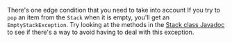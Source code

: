 There's one edge condition that you need to take into account
If you try to `pop` an item from the `Stack` when it is empty,
you'll get an `EmptyStackException`. Try looking at the methods
in the [Stack class Javadoc](https://docs.oracle.com/javase/8/docs/api/java/util/Stack.html)
to see if there's a way to avoid having to deal with this exception.
